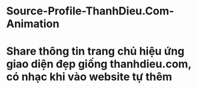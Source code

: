 # Source-Profile-ThanhDieu.Com-Animation
<h1>Share thông tin trang chủ hiệu ứng giao diện đẹp giống thanhdieu.com, có nhạc khi vào website tự thêm</h1>
